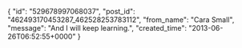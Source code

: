 {
   "id": "529678997068037",
   "post_id": "462493170453287_462528253783112",
   "from_name": "Cara Small",
   "message": "And I will keep learning.",
   "created_time": "2013-06-26T06:52:55+0000"
 }
